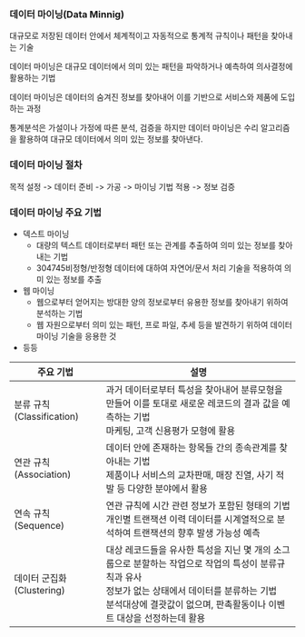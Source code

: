 ### 데이터 마이닝(Data Minnig)

대규모로 저장된 데이터 안에서 체계적이고 자동적으로 통계적 규칙이나 패턴을 찾아내는 기술

데이터 마이닝은 대규모 데이터에서 의미 있는 패턴을 파악하거나 예측하여 의사결정에 활용하는 기법

데이터 마이닝은 데이터의 숨겨진 정보를 찾아내어 이를 기반으로 서비스와 제품에 도입하는 과정

통계분석은 가설이나 가정에 따른 분석, 검증을 하지만 데이터 마이닝은 수리 알고리즘을 활용하여 대규모 데이터에서 의미 있는 정보를 찾아낸다.



### 데이터 마이닝 절차

목적 설정 -> 데이터 준비 -> 가공 -> 마이닝 기법 적용 -> 정보 검증



### 데이터 마이닝 주요 기법

- 덱스트 마이닝
	- 대량의 텍스트 데이터로부터 패턴 또는 관계를 추출하여 의미 있는 정보를 찾아내는 기법
	- 304745비정형/반정형 데이터에 대하여 자연어/문서 처리 기술을 적용하여 의미 있는 정보를 추출
- 웹 마이닝
	- 웹으로부터 얻어지는 방대한 양의 정보로부터 유용한 정보를 찾아내기 위하여 분석하는 기법
	- 웹 자원으로부터 의미 있는 패턴, 프로 파일, 추세 등을 발견하기 위하여 데이터 마이닝 기술을 응용한 것
- 등등

| 주요 기법                  | 설명                                                         |
| -------------------------- | ------------------------------------------------------------ |
| 분류 규칙 (Classification) | 과거 데이터로부터 특성을 찾아내어 분류모형을 만들어 이를 토대로 새로운 레코드의 결과 값을 예측하는 기법<br />마케팅, 고객 신용평가 모형에 활용 |
| 연관 규칙 (Association)    | 데이터 안에 존재하는 항목들 간의 종속관계를 찾아내는 기법<br />제품이나 서비스의 교차판매, 매장 진열, 사기 적발 등 다양한 분야에서 활용 |
| 연속 규칙 (Sequence)       | 연관 규칙에 시간 관련 정보가 포함된 형태의 기법<br />개인별 트랜잭션 이력 데이터를 시계열적으로 분석하여 트랜잭션의 향후 발생 가능성 예측 |
| 데이터 군집화 (Clustering) | 대상 레코드들을 유사한 특성을 지닌 몇 개의 소그룹으로 분할하는 작업으로 작업의 특성이 분류규칙과 유사<br />정보가 없는 상태에서 데이터를 분류하는 기법<br />분석대상에 결괏값이 없으며, 판촉활동이나 이벤트 대상을 선정하는데 활용 |

